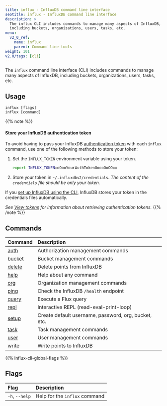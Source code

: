 ```yaml
---
title: influx - InfluxDB command line interface
seotitle: influx - InfluxDB command line interface
description: >
  The influx CLI includes commands to manage many aspects of InfluxDB,
  including buckets, organizations, users, tasks, etc.
menu:
  v2_0_ref:
    name: influx
    parent: Command line tools
weight: 101
v2.0/tags: [cli]
---
```


The `influx` command line interface (CLI) includes commands to manage many aspects of InfluxDB,
including buckets, organizations, users, tasks, etc.

## Usage
```
influx [flags]
influx [command]
```

{{% note %}}
#### Store your InfluxDB authentication token
To avoid having to pass your InfluxDB [authentication token](/v2.0/users/tokens/)
with each `influx` command, use one of the following methods to store your token:

1.  Set the `INFLUX_TOKEN` environment variable using your token.

    ```bash
    export INFLUX_TOKEN=oOooYourAuthTokenOoooOoOO==
    ```

2.  Store your token in `~/.influxdbv2/credentials`.
    _The content of the `credentials` file should be only your token._

If you [set up InfluxDB using the CLI](/v2.0/reference/cli/influx/setup),
InfluxDB stores your token in the credentials files automatically.

_See [View tokens](/v2.0/security/tokens/view-tokens/) for information about
retrieving authentication tokens._
{{% /note %}}

## Commands
| Command                                     | Description                                          |
|:-------                                     |:-----------                                          |
| [auth](/v2.0/reference/cli/influx/auth)     | Authorization management commands                    |
| [bucket](/v2.0/reference/cli/influx/bucket) | Bucket management commands                           |
| [delete](/v2.0/reference/cli/influx/delete) | Delete points from InfluxDB                          |
| [help](/v2.0/reference/cli/influx/help)     | Help about any command                               |
| [org](/v2.0/reference/cli/influx/org)       | Organization management commands                     |
| [ping](/v2.0/reference/cli/influx/ping)     | Check the InfluxDB `/health` endpoint                |
| [query](/v2.0/reference/cli/influx/query)   | Execute a Flux query                                 |
| [repl](/v2.0/reference/cli/influx/repl)     | Interactive REPL (read-eval-print-loop)              |
| [setup](/v2.0/reference/cli/influx/setup)   | Create default username, password, org, bucket, etc. |
| [task](/v2.0/reference/cli/influx/task)     | Task management commands                             |
| [user](/v2.0/reference/cli/influx/user)     | User management commands                             |
| [write](/v2.0/reference/cli/influx/write)   | Write points to InfluxDB                             |

{{% influx-cli-global-flags %}}

## Flags
| Flag           | Description                   |
|:---------------|:------------------------------|
| `-h`, `--help` | Help for the `influx` command |
